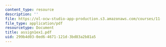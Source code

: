 ```yaml
---
content_type: resource
description: ''
file: https://ol-ocw-studio-app-production.s3.amazonaws.com/courses/11-701-introduction-to-planning-institutional-processes-in-developing-countries-fall-2003/299b4d030ed64671121d3bd83a2b81a5_assign1ex1.pdf
file_type: application/pdf
resourcetype: Document
title: assign1ex1.pdf
uid: 299b4d03-0ed6-4671-121d-3bd83a2b81a5
---
```

